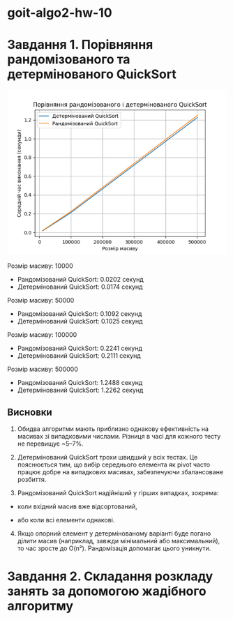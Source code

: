 # goit-algo2-hw-10

# Завдання 1. Порівняння рандомізованого та детермінованого QuickSort

![alt text](Figure_1.png)

Розмір масиву: 10000
  * Рандомізований QuickSort: 0.0202 секунд
  * Детермінований QuickSort: 0.0174 секунд

Розмір масиву: 50000
  * Рандомізований QuickSort: 0.1092 секунд
  * Детермінований QuickSort: 0.1025 секунд

Розмір масиву: 100000
  * Рандомізований QuickSort: 0.2241 секунд
  * Детермінований QuickSort: 0.2111 секунд

Розмір масиву: 500000
  * Рандомізований QuickSort: 1.2488 секунд
  * Детермінований QuickSort: 1.2262 секунд

## Висновки
1. Обидва алгоритми мають приблизно однакову ефективність на масивах зі випадковими числами. Різниця в часі для кожного тесту не перевищує ~5–7%.

2. Детермінований QuickSort трохи швидший у всіх тестах. Це пояснюється тим, що вибір середнього елемента як pivot часто працює добре на випадкових масивах, забезпечуючи збалансоване розбиття.

3. Рандомізований QuickSort надійніший у гірших випадках, зокрема:

  * коли вхідний масив вже відсортований,

  * або коли всі елементи однакові.

4. Якщо опорний елемент у детермінованому варіанті буде погано ділити масив (наприклад, завжди мінімальний або максимальний), то час зросте до O(n²). Рандомізація допомагає цього уникнути.

# Завдання 2. Складання розкладу занять за допомогою жадібного алгоритму



